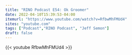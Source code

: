 ```yaml
---
title: "RINO Podcast E54: Ok Groomer"
date: 2022-04-10T15:39:53-04:00
itemurl: "https://www.youtube.com/watch?v=RfbwMhFMUd4"
sites: "youtube.com"
tags: ["Podcast","RINO Podcast", "Jeff Semon"]
draft: false
---
```


{{< youtube RfbwMhFMUd4 >}}
